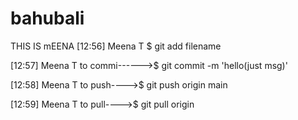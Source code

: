 # bahubali
THIS IS mEENA
[12:56] Meena T
$ git add filename

[12:57] Meena T
to commi------>$ git commit -m 'hello(just msg)'

[12:58] Meena T
to push---->$ git push origin main

[12:59] Meena T
to pull---->$ git pull origin

